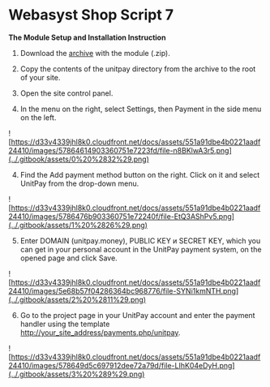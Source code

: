 # Webasyst Shop Script 7

**The Module Setup and Installation Instruction**

1. Download the [archive](https://github.com/unitpay/shopscript-module) with the module \(.zip\).

2. Copy the contents of the unitpay directory from the archive to the root of your site.

2. Open the site control panel.

3. In the menu on the right, select Settings, then Payment in the side menu on the left.

![https://d33v4339jhl8k0.cloudfront.net/docs/assets/551a91dbe4b0221aadf24410/images/57864614903360751e7223fd/file-n8BKlwA3r5.png](../.gitbook/assets/0%20%2832%29.png)

4. Find the Add payment method button on the right. Click on it and select UnitPay from the drop-down menu.

![https://d33v4339jhl8k0.cloudfront.net/docs/assets/551a91dbe4b0221aadf24410/images/5786476b903360751e72240f/file-EtQ3AShPv5.png](../.gitbook/assets/1%20%2826%29.png)

5. Enter DOMAIN \(unitpay.money\), PUBLIC KEY и SECRET KEY, which you can get in your personal account in the UnitPay payment system, on the opened page and click Save.

![https://d33v4339jhl8k0.cloudfront.net/docs/assets/551a91dbe4b0221aadf24410/images/5e68b57f04286364bc968776/file-SYNi1kmNTH.png](../.gitbook/assets/2%20%2811%29.png)

6. Go to the project page in your UnitPay account and enter the payment handler using the template [http://your\_site\_address/payments.php/unitpay](http://xn--__-6kcbbakjfkd5c8cvaqht4h/payments.php/unitpay).

![https://d33v4339jhl8k0.cloudfront.net/docs/assets/551a91dbe4b0221aadf24410/images/578649d5c697912dee72a79d/file-LIhK04eDyH.png](../.gitbook/assets/3%20%289%29.png)

